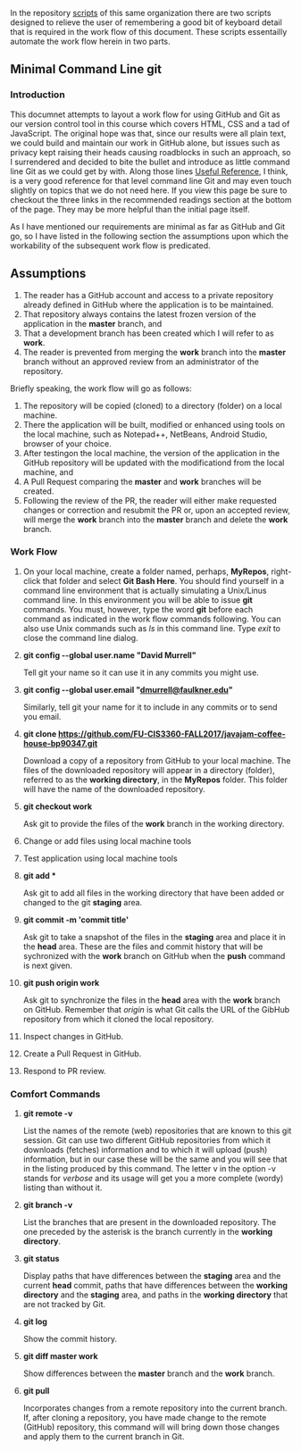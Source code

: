 In the repository [scripts]() of this same organization there are two scripts designed to relieve the user of
remembering a good bit of keyboard detail that is required in the work flow of this document. These scripts essentailly 
automate the work flow herein in two parts.
## Minimal Command Line git
### Introduction
This documnet attempts to layout a work flow for using GitHub and Git as our version control tool in this course which covers HTML, CSS
and a tad of JavaScript. The original hope was that, since our results were all plain text, we could build and maintain our work in
GitHub alone, but issues such as privacy kept raising their heads causing roadblocks in such an approach, so I surrendered and 
decided to bite the bullet and introduce as little command line Git as we could get by with. Along those lines 
[Useful Reference](https://github.com/GarageGames/Torque2D/wiki/Cloning-the-repo-and-working-with-Git), I think, is a very good reference for that level command line Git and may even touch slightly on topics that we do not need here. If you view this page be sure to checkout the three links in the recommended readings section at the bottom of the page. They may be more helpful than the initial page itself.  

As I have mentioned our requirements are minimal as far as GitHub and Git go, so I have listed in the following section the assumptions upon which the workability of the subsequent work flow is predicated.  
## Assumptions

1. The reader has a GitHub account and access to a private repository already defined in GitHub where the application is to be maintained. 
1. That repository always contains the latest frozen version of the application in the **master** branch, and
1. That a development branch has been created which I will refer to as **work**.
1. The reader is prevented from merging the **work** branch into the **master** branch without an approved review from an administrator of the repository.  

Briefly speaking, the work flow will go as follows:
1. The repository will be copied (cloned) to a directory (folder) on a local machine.
1. There the application will be built, modified or enhanced using tools on the local machine, such as Notepad++, NetBeans, Android Studio, browser of your choice.
1. After testingon the local machine, the version of the application in the GitHub repository will be updated with the modificationd from the local machine, and
1. A Pull Request comparing the **master** and **work** branches will be created.
1. Following the review of the PR, the reader will either make requested changes or correction and resubmit the PR or, upon an 
accepted review, will merge the **work** branch into the **master** branch and delete the **work** branch.

### Work Flow
1. On your local machine, create a folder named, perhaps, **MyRepos**, right-click that folder and select **Git Bash Here**.
   You should find yourself in a command line environment that is actually simulating a Unix/Linus command line. In this environment 
   you will be able to issue **git** commands. You must, however, type the word **git** before each command as indicated in the 
   work flow commands following. You can also use Unix commands such as *ls* in this command line. Type *exit* to close the command line dialog.

1. **git config --global user.name "David Murrell"**

   Tell git your name so it can use it in any commits you might use. 
   
1. **git config --global user.email "dmurrell@faulkner.edu"**

   Similarly, tell git your name for it to include in any commits or to send you email. 
   
1. **git clone https://github.com/FU-CIS3360-FALL2017/javajam-coffee-house-bp90347.git**  

   Download a copy of a repository from GitHub to your local machine. The files of the downloaded repository will appear in a
   directory (folder), referred to as the **working directory**, in the **MyRepos** folder. This folder will have the name of the downloaded repository. 
   
1. **git checkout work**  
   
   Ask git to provide the files of the **work** branch in the working directory.
   
1. Change or add files using local machine tools
1. Test application using local machine tools
1. **git add \***  

   Ask git to add all files in the working directory that have been added or changed to the git **staging** area.
   
1. **git commit -m 'commit title'**  

   Ask git to take a snapshot of the files in the **staging** area and place it in the **head** area. These are the files and commit history that will
   be sychronized with the **work** branch on GitHub when the **push** command is next given.
   
1. **git push origin work**

   Ask git to synchronize the files in the **head** area with the **work** branch on GitHub. Remember that *origin* is what
   Git calls the URL of the GibHub repository from which it cloned the local repository.
   
1. Inspect changes in GitHub.
1. Create a Pull Request in GitHub.
1. Respond to PR review.

### Comfort Commands

1. **git remote -v**

   List the names of the remote (web) repositories that are known to this git session. Git can use two different GitHub repositories
   from which it downloads (fetches) information and to which it will upload (push) information, but in our case these will be the
   same and you will see that in the listing produced by this command. The letter v in the option -v stands for *verbose* and its
   usage will get you a more complete (wordy) listing than without it.

1. **git branch -v** 

   List the branches that are present in the downloaded repository. The one preceded by the asterisk is the branch currently
   in the **working directory**.
   
1. **git status**

   Display paths that have differences between the **staging** area and the current **head** commit, paths that have differences
   between the **working directory** and the **staging** area, and paths in the **working directory** that are not tracked by Git.
   
1. **git log**

   Show the commit history.
   
1. **git diff master work**

   Show differences between the **master** branch and the **work** branch. 
   
1. **git pull**

   Incorporates changes from a remote repository into the current branch. If, after cloning a repository, you have made change to
   the remote (GitHub) repository, this command will will bring down those changes and apply them to the current branch in Git.
   
